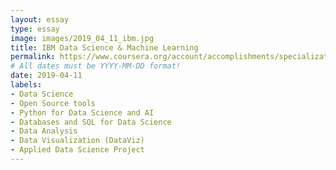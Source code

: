 ```yaml
---
layout: essay
type: essay
image: images/2019_04_11_ibm.jpg 
title: IBM Data Science & Machine Learning
permalink: https://www.coursera.org/account/accomplishments/specialization/9ZXET7TTXA2D
# All dates must be YYYY-MM-DD format!
date: 2019-04-11
labels:
- Data Science 
- Open Source tools 
- Python for Data Science and AI 
- Databases and SQL for Data Science 
- Data Analysis
- Data Visualization (DataViz)
- Applied Data Science Project
---
```



